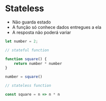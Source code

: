 # Stateless

- Não guarda estado
- A função só conhece dados entregues a ela
- A resposta não poderá variar

```js
let number = 2;

// stateful function

function square() {
    return number * number
}

number = square()

// stateless function

const square = n => n * n
```

